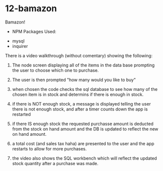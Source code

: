 # 12-bamazon
Bamazon!

* NPM Packages Used:
- mysql
- inquirer

There is a video walkthrough (without comentary) showing the following:

1. The node screen displaying all of the items in the data base prompting the user to choose which one to purchase.

2. The user is then prompted "how many would you like to buy"

3. when chosen the code checks the sql database to see how many of the chosen item is in stock and determins if there is enough in stock.

4. if there is NOT enough stock, a message is displayed telling the user there is not enough stock, and after a timer counts down the app is restarted

5. if there IS enough stock the requested purchasse amount is deducted from the stock on hand amount and the DB is updated to reflect the new on hand amount.

6. a total cost (and sales tax haha) are presented to the user and the app restarts to allow for more purchases.

7. the video also shows the SQL workbench which will reflect the updated stock quantity after a purchase was made.
